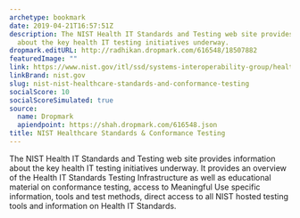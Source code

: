 ```yaml
---
archetype: bookmark
date: 2019-04-21T16:57:51Z
description: The NIST Health IT Standards and Testing web site provides information
  about the key health IT testing initiatives underway.
dropmark.editURL: http://radhikan.dropmark.com/616548/18507882
featuredImage: ""
link: https://www.nist.gov/itl/ssd/systems-interoperability-group/healthcare-standards-testing
linkBrand: nist.gov
slug: nist-nist-healthcare-standards-and-conformance-testing
socialScore: 10
socialScoreSimulated: true
source:
  name: Dropmark
  apiendpoint: https://shah.dropmark.com/616548.json
title: NIST Healthcare Standards & Conformance Testing
---
```

The NIST Health IT Standards and Testing web site provides information about the key health IT testing initiatives underway. It provides an overview of the Health IT Standards Testing Infrastructure as well as educational material on conformance testing, access to Meaningful Use specific information, tools and test methods, direct access to all NIST hosted testing tools and information on Health IT Standards.